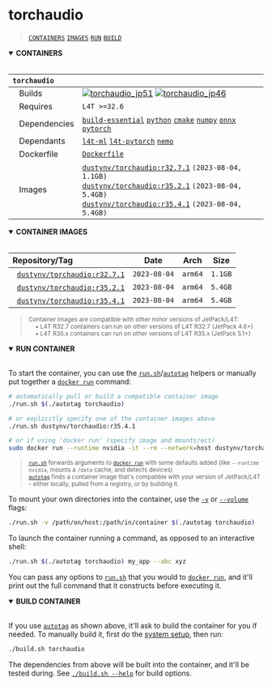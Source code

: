 # torchaudio

> [`CONTAINERS`](#user-content-containers) [`IMAGES`](#user-content-images) [`RUN`](#user-content-run) [`BUILD`](#user-content-build)

<details open>
<summary><b><a id="containers">CONTAINERS</a></b></summary>
<br>

| **`torchaudio`** | |
| :-- | :-- |
| &nbsp;&nbsp;&nbsp;Builds | [![`torchaudio_jp51`](https://img.shields.io/github/actions/workflow/status/dusty-nv/jetson-containers/torchaudio_jp51.yml?label=torchaudio:jp51)](https://github.com/dusty-nv/jetson-containers/actions/workflows/torchaudio_jp51.yml) [![`torchaudio_jp46`](https://img.shields.io/github/actions/workflow/status/dusty-nv/jetson-containers/torchaudio_jp46.yml?label=torchaudio:jp46)](https://github.com/dusty-nv/jetson-containers/actions/workflows/torchaudio_jp46.yml) |
| &nbsp;&nbsp;&nbsp;Requires | `L4T >=32.6` |
| &nbsp;&nbsp;&nbsp;Dependencies | [`build-essential`](/packages/build-essential) [`python`](/packages/python) [`cmake`](/packages/cmake/cmake_pip) [`numpy`](/packages/numpy) [`onnx`](/packages/onnx) [`pytorch`](/packages/pytorch) |
| &nbsp;&nbsp;&nbsp;Dependants | [`l4t-ml`](/packages/l4t/l4t-ml) [`l4t-pytorch`](/packages/l4t/l4t-pytorch) [`nemo`](/packages/nemo) |
| &nbsp;&nbsp;&nbsp;Dockerfile | [`Dockerfile`](Dockerfile) |
| &nbsp;&nbsp;&nbsp;Images | [`dustynv/torchaudio:r32.7.1`](https://hub.docker.com/r/dustynv/torchaudio/tags) `(2023-08-04, 1.1GB)`<br>[`dustynv/torchaudio:r35.2.1`](https://hub.docker.com/r/dustynv/torchaudio/tags) `(2023-08-04, 5.4GB)`<br>[`dustynv/torchaudio:r35.4.1`](https://hub.docker.com/r/dustynv/torchaudio/tags) `(2023-08-04, 5.4GB)` |

</details>

<details open>
<summary><b><a id="images">CONTAINER IMAGES</a></b></summary>
<br>

| Repository/Tag | Date | Arch | Size |
| :-- | :--: | :--: | :--: |
| &nbsp;&nbsp;[`dustynv/torchaudio:r32.7.1`](https://hub.docker.com/r/dustynv/torchaudio/tags) | `2023-08-04` | `arm64` | `1.1GB` |
| &nbsp;&nbsp;[`dustynv/torchaudio:r35.2.1`](https://hub.docker.com/r/dustynv/torchaudio/tags) | `2023-08-04` | `arm64` | `5.4GB` |
| &nbsp;&nbsp;[`dustynv/torchaudio:r35.4.1`](https://hub.docker.com/r/dustynv/torchaudio/tags) | `2023-08-04` | `arm64` | `5.4GB` |

> <sub>Container images are compatible with other minor versions of JetPack/L4T:</sub><br>
> <sub>&nbsp;&nbsp;&nbsp;&nbsp;• L4T R32.7 containers can run on other versions of L4T R32.7 (JetPack 4.6+)</sub><br>
> <sub>&nbsp;&nbsp;&nbsp;&nbsp;• L4T R35.x containers can run on other versions of L4T R35.x (JetPack 5.1+)</sub><br>
</details>

<details open>
<summary><b><a id="run">RUN CONTAINER</a></b></summary>
<br>

To start the container, you can use the [`run.sh`](/docs/run.md)/[`autotag`](/docs/run.md#autotag) helpers or manually put together a [`docker run`](https://docs.docker.com/engine/reference/commandline/run/) command:
```bash
# automatically pull or build a compatible container image
./run.sh $(./autotag torchaudio)

# or explicitly specify one of the container images above
./run.sh dustynv/torchaudio:r35.4.1

# or if using 'docker run' (specify image and mounts/ect)
sudo docker run --runtime nvidia -it --rm --network=host dustynv/torchaudio:r35.4.1
```
> <sup>[`run.sh`](/docs/run.md) forwards arguments to [`docker run`](https://docs.docker.com/engine/reference/commandline/run/) with some defaults added (like `--runtime nvidia`, mounts a `/data` cache, and detects devices)</sup><br>
> <sup>[`autotag`](/docs/run.md#autotag) finds a container image that's compatible with your version of JetPack/L4T - either locally, pulled from a registry, or by building it.</sup>

To mount your own directories into the container, use the [`-v`](https://docs.docker.com/engine/reference/commandline/run/#volume) or [`--volume`](https://docs.docker.com/engine/reference/commandline/run/#volume) flags:
```bash
./run.sh -v /path/on/host:/path/in/container $(./autotag torchaudio)
```
To launch the container running a command, as opposed to an interactive shell:
```bash
./run.sh $(./autotag torchaudio) my_app --abc xyz
```
You can pass any options to [`run.sh`](/docs/run.md) that you would to [`docker run`](https://docs.docker.com/engine/reference/commandline/run/), and it'll print out the full command that it constructs before executing it.
</details>
<details open>
<summary><b><a id="build">BUILD CONTAINER</b></summary>
<br>

If you use [`autotag`](/docs/run.md#autotag) as shown above, it'll ask to build the container for you if needed.  To manually build it, first do the [system setup](/docs/setup.md), then run:
```bash
./build.sh torchaudio
```
The dependencies from above will be built into the container, and it'll be tested during.  See [`./build.sh --help`](/jetson_containers/build.py) for build options.
</details>
